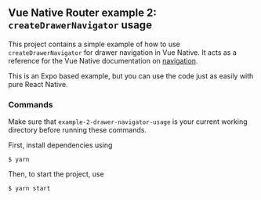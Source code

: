 ## Vue Native Router example 2: `createDrawerNavigator` usage

This project contains a simple example of how to use `createDrawerNavigator` for drawer navigation in Vue Native. It acts as a reference for the Vue Native documentation on [navigation](https://vue-native.io/docs/vue-native-router.html).

This is an Expo based example, but you can use the code just as easily with pure React Native.

### Commands

Make sure that `example-2-drawer-navigator-usage` is your current working directory before running these commands.

First, install dependencies using
```
$ yarn
```

Then, to start the project, use
```
$ yarn start
```
